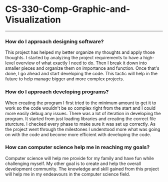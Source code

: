 # CS-330-Comp-Graphic-and-Visualization
____________________________________________________________________________________________

  ### How do I approach designing software?

   This project has helped my better organize my thoughts and apply those thoughts. I started by analyzing the project requirements to have a high-level overview of what exactly I need to do. Then I break it down into smaller pieces and organize them on importance and function. Once that's done, I go ahead and start developing the code. This tactic will help in the future to help manage bigger and more complex projects. 


  ### How do I approach developing programs?
  
  When creating the program I first tried to the minimum amount to get it to work so the code wouldn't be so complex right from the start and I could more easily debug any issues. There was a lot of iteration in developing the program. It started from just loading libraries and creating the correct file sturcture. I checked every phase to make sure it was set up correctly. As the project went through the milestones I understood more what was going on with the code and become more efficient with developing the code.
  

  ### How can computer science help me in reaching my goals?
  
  Computer science will help me provide for my family and have fun while challenging myself. My other goal is to create and help the overall development community. The knowledge and skill gained from this project will help me in my endeavours in the computer science field.  



